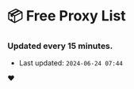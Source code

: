 # :package: Free Proxy List
### Updated every 15 minutes.

- Last updated: `2024-06-24 07:44`

:heart:
